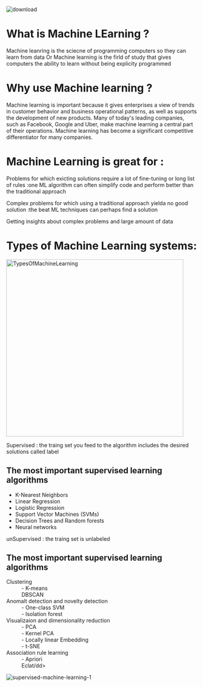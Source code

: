 ![download](https://github.com/abdelrahman300/AI/assets/62572088/eb5ef5ea-99a0-436a-98d6-71c14dd028b2)
# What is Machine LEarning ?
Machine leanring is the sciecne of programming computers so they can learn from data Or Machine learning is  the firld of study that gives computers the ability to learn without being explicity programmed 
# Why use Machine learning ?
 Machine learning is important because it gives enterprises a view of trends in customer behavior and business operational patterns, as well as supports the development of new products. Many of today's leading companies, such as Facebook, Google and Uber, make machine learning a central part of their operations. Machine learning has become a significant competitive differentiator for many companies.
# Machine Learning is great for :
 <p>Problems for which exicting solutions require a lot of fine-tuning or long list of rules :one ML algorithm can often simplify code and perform better than the traditional approach</p>
 <p>Complex problems for which using a traditional approach yielda no good solution :the beat ML techniques can perhaps find a solution </p>
 <p>Getting insights about complex problems and large amount of data</p>
 <h1> Types of Machine Learning systems:</h1>
 <img width="467" alt="TypesOfMachineLearning" src="https://github.com/abdelrahman300/AI/assets/62572088/5b6cdf09-4afd-41b5-9b2d-88613c1d02aa">
 <p>Supervised : the traing set you feed to the algorithm includes the desired solutions called label </p>
 <h2>The most important supervised learning algorithms </h2>
<ul>
  <li>K-Nearest Neighbors</li>
  <li>Linear Regression </li>
  <li>Logistic Regression</li>
 <li>Support Vector Machines (SVMs)</li>
 <li>Decision Trees and Random forests </li>
 <li>Neural networks</li>
</ul>  
 <p>unSupervised : the traing set is unlabeled </p>
 <h2>The most important supervised learning algorithms </h2>
<dl>
  <dt>Clustering </dt>
  <dd>- K-means</dd>
  <dd>DBSCAN</dd>
 <dt>Anomalt detection and novelty detection </dt>
  <dd>- One-class SVM</dd>
  <dd>- Isolation forest </dd>
  <dt>Visualizaion and dimensionality reduction</dt>
  <dd>- PCA</dd>
  <dd>- Kernel PCA </dd>
  <dd>- Locally linear Embedding</dd>
  <dd>- t-SNE</dd>
 <dt>Association rule learning  </dt>
  <dd>- Apriori</dd>
  <dd>Eclat/dd>
</dl>

 ![supervised-machine-learning-1](https://github.com/abdelrahman300/AI/assets/62572088/ba36e588-f7a6-41aa-b9b4-183a42a8f2b9)
 
